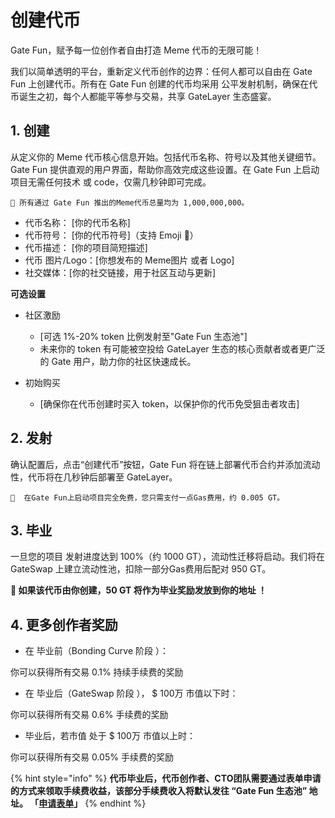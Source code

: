 # 创建代币

Gate Fun，赋予每一位创作者自由打造 Meme 代币的无限可能！

我们以简单透明的平台，重新定义代币创作的边界：任何人都可以自由在 Gate Fun 上创建代币。所有在 Gate Fun 创建的代币均采用 公平发射机制，确保在代币诞生之初，每个人都能平等参与交易，共享 GateLayer 生态盛宴。



## **1. 创建**



从定义你的 Meme 代币核心信息开始。包括代币名称、符号以及其他关键细节。Gate Fun 提供直观的用户界面，帮助你高效完成这些设置。在 Gate Fun 上启动项目无需任何技术 或 code，仅需几秒钟即可完成。

```
🔔 所有通过 Gate Fun 推出的Meme代币总量均为 1,000,000,000。
```

* 代币名称： \[你的代币名称]
* 代币符号： \[你的代币符号]（支持 Emoji  🚀）
* 代币描述： \[你的项目简短描述]
* 代币 图片/Logo：\[你想发布的 Meme图片 或者 Logo]
* 社交媒体：\[你的社交链接，用于社区互动与更新]



**可选设置**

*   社区激励

    * \[可选 1%-20% token 比例发射至"Gate Fun 生态池"]
    * 未来你的 token 有可能被空投给 GateLayer 生态的核心贡献者或者更广泛的 Gate 用户，助力你的社区快速成长。


* 初始购买
  * \[确保你在代币创建时买入 token，以保护你的代币免受狙击者攻击]



## **2. 发射**



确认配置后，点击“创建代币”按钮，Gate Fun 将在链上部署代币合约并添加流动性，代币将在几秒钟后部署至 GateLayer。

```
🔔  在Gate Fun上启动项目完全免费，您只需支付一点Gas费用，约 0.005 GT。
```



## **3. 毕业**



一旦您的项目 发射进度达到 100%（约 1000 GT），流动性迁移将启动。我们将在 GateSwap 上建立流动性池，扣除一部分Gas费用后配对 950 GT。



**🎁  如果该代币由你创建，50 GT 将作为毕业奖励发放到你的地址 ！**



## **4. 更多创作者奖励**



* &#x20; 在  毕业前（Bonding Curve 阶段 ）：

你可以获得所有交易  0.1%  持续手续费的奖励



* &#x20; 在  毕业后（GateSwap 阶段 ）， $ 100万 市值以下时：

你可以获得所有交易  0.6%  手续费的奖励



* 毕业后，若市值 处于 $ 100万 市值以上时：

你可以获得所有交易  0.05%  手续费的奖励



{% hint style="info" %}
**代币毕业后，代币创作者、CTO团队需要通过表单申请的方式来领取手续费收益，该部分手续费收入将默认发往 “Gate Fun 生态池” 地址。 「**[**申请表单**](https://docs.google.com/forms/d/e/1FAIpQLSdeSu8Bo3amonra4QjNRIRBn_7OBsnX3luocqPdQ8kz4GBMow/viewform?usp=sharing\&ouid=116455810822896001332)**」**
{% endhint %}









